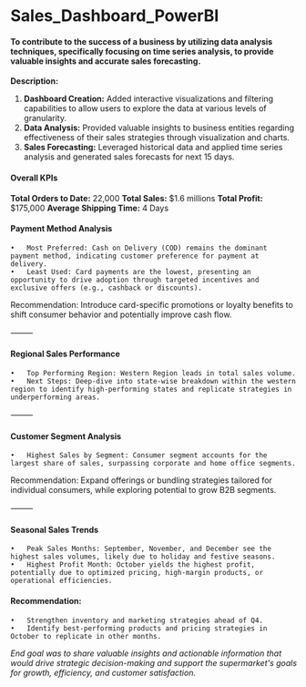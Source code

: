 # Sales_Dashboard_PowerBI
#### **To contribute to the success of a business by utilizing data analysis techniques, specifically focusing on time series analysis, to provide valuable insights and accurate sales forecasting.**

**Description:**

1. **Dashboard Creation:** Added interactive visualizations and filtering capabilities to allow users to explore the data at various levels of granularity.
2. **Data Analysis:** Provided valuable insights to business entities regarding effectiveness of their sales strategies through visualization and charts.
3. **Sales Forecasting:** Leveraged historical data and applied time series analysis and generated sales forecasts for next 15 days.

#### **Overall KPIs**
**Total Orders to Date:** 22,000
**Total Sales:** $1.6 millions
**Total Profit:** $175,000
**Average Shipping Time:** 4 Days

#### **Payment Method Analysis**
	•	Most Preferred: Cash on Delivery (COD) remains the dominant payment method, indicating customer preference for payment at delivery.
	•	Least Used: Card payments are the lowest, presenting an opportunity to drive adoption through targeted incentives and exclusive offers (e.g., cashback or discounts).

Recommendation: Introduce card-specific promotions or loyalty benefits to shift consumer behavior and potentially improve cash flow.

⸻

#### **Regional Sales Performance**
	•	Top Performing Region: Western Region leads in total sales volume.
	•	Next Steps: Deep-dive into state-wise breakdown within the western region to identify high-performing states and replicate strategies in underperforming areas.

⸻

#### **Customer Segment Analysis**
	•	Highest Sales by Segment: Consumer segment accounts for the largest share of sales, surpassing corporate and home office segments.

Recommendation: Expand offerings or bundling strategies tailored for individual consumers, while exploring potential to grow B2B segments.

⸻

#### **Seasonal Sales Trends**
	•	Peak Sales Months: September, November, and December see the highest sales volumes, likely due to holiday and festive seasons.
	•	Highest Profit Month: October yields the highest profit, potentially due to optimized pricing, high-margin products, or operational efficiencies.

#### **Recommendation:**
	•	Strengthen inventory and marketing strategies ahead of Q4.
	•	Identify best-performing products and pricing strategies in October to replicate in other months.

*End goal was to share valuable insights and actionable information that would drive strategic decision-making and support the supermarket's goals for growth, efficiency, and customer satisfaction.*
